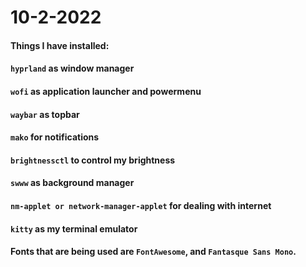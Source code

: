 # 10-2-2022

#### Things I have installed:
#### `hyprland` as window manager
#### `wofi` as application launcher and powermenu
#### `waybar` as topbar
#### `mako` for notifications
#### `brightnessctl` to control my brightness
#### `swww` as background manager
#### `nm-applet or network-manager-applet` for dealing with internet
#### `kitty` as my terminal emulator

#### Fonts that are being used are `FontAwesome`, and `Fantasque Sans Mono`.